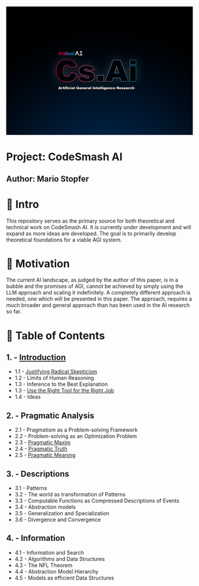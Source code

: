
![](https://github.com/immmersive/codesmash-ai/blob/main/CsAi.png)

# Project: CodeSmash AI

## Author: Mario Stopfer

# 🔘 Intro

This repository serves as the primary source for both theoretical and technical work on CodeSmash AI. It is currently under development and will expand as more ideas are developed. The goal is to primarily develop theoretical foundations for a viable AGI system.

# 🔘 Motivation

The current AI landscape, as judged by the author of this paper, is in a bubble and the promises of AGI, cannot be achieved by simply using the LLM approach and scaling it indefinitely. A completely different approach is needed, one which will be presented in this paper. The approach, requires a much broader and general approach than has been used in the AI research so far.
 
# 🔘 Table of Contents
 
## 1. - [Introduction](/introduction.md)
- 1.1 - [Justifying Radical Skepticism](/radical-skepticism.md)
- 1.2 - Limits of Human Reasoning
- 1.3 - Inference to the Best Explanation
- 1.3 - [Use the Right Tool for the Right Job](/right-tool-right-job.md)
- 1.4 - Ideas

## 2. - Pragmatic Analysis
- 2.1 - Pragmatism as a Problem-solving Framework
- 2.2 - Problem-solving as an Optimization Problem
- 2.3 - [Pragmatic Maxim](/pragmatic-maxim.md)
- 2.4 - [Pragmatic Truth](/pragmatic-truth.md)
- 2.5 - [Pragmatic Meaning](/pragmatic-meaning.md)

## 3. - Descriptions
- 3.1 - Patterns
- 3.2 - The world as transformation of Patterns
- 3.3 - Computable Functions as Compressed Descriptions of Events
- 3.4 - Abstraction models
- 3.5 - Generalization and Specialization
- 3.6 - Divergence and Convergence

## 4. - Information
- 4.1 - Information and Search
- 4.2 - Algorithms and Data Structures
- 4.3 - The NFL Theorem
- 4.4 - Abstraction Model Hierarchy
- 4.5 - Models as efficient Data Structures




